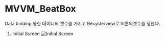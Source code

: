 # MVVM_BeatBox

Data binding 통한 데이터의 갯수를 가지고 Recyclerview로 버튼의갯수를 정한다.



1. Initial Screen
![Initial Screen](https://user-images.githubusercontent.com/91662551/207755835-ae9df4b9-2730-44b0-9900-944e43f07915.png)

